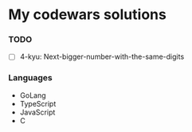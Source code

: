 # My codewars solutions

### TODO
- [ ] 4-kyu: Next-bigger-number-with-the-same-digits

### Languages
- GoLang
- TypeScript
- JavaScript
- C

